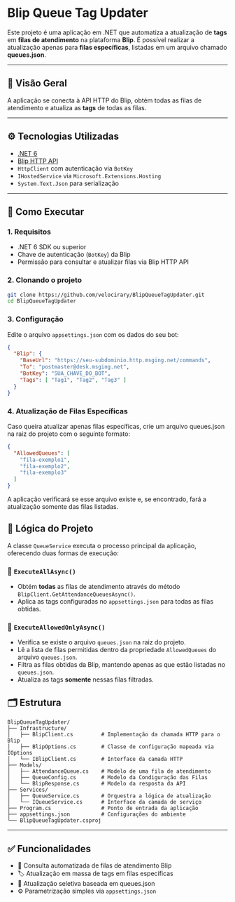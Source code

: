 # Blip Queue Tag Updater

Este projeto é uma aplicação em .NET que automatiza a atualização de **tags** em **filas de atendimento** na plataforma **Blip**.
É possível realizar a atualização apenas para **filas específicas**, listadas em um arquivo chamado **queues.json**.

---

## 📌 Visão Geral

A aplicação se conecta à API HTTP do Blip, obtém todas as filas de atendimento e atualiza as **tags** de todas as filas.

---

## ⚙️ Tecnologias Utilizadas

- [.NET 6](https://dotnet.microsoft.com/)
- [Blip HTTP API](https://docs.blip.ai)
- `HttpClient` com autenticação via `BotKey`
- `IHostedService` via `Microsoft.Extensions.Hosting`
- `System.Text.Json` para serialização

---

## 🚀 Como Executar

### 1. Requisitos

- .NET 6 SDK ou superior
- Chave de autenticação (`BotKey`) da Blip
- Permissão para consultar e atualizar filas via Blip HTTP API

### 2. Clonando o projeto

```bash
git clone https://github.com/velocirary/BlipQueueTagUpdater.git
cd BlipQueueTagUpdater
```

### 3. Configuração

Edite o arquivo `appsettings.json` com os dados do seu bot:

```json
{
  "Blip": {
    "BaseUrl": "https://seu-subdominio.http.msging.net/commands",
    "To": "postmaster@desk.msging.net",
    "BotKey": "SUA_CHAVE_DO_BOT",
    "Tags": [ "Tag1", "Tag2", "Tag3" ]
  }
}
```

### 4. Atualização de Filas Específicas

Caso queira atualizar apenas filas específicas, crie um arquivo queues.json na raiz do projeto com o seguinte formato:

```json
{
  "AllowedQueues": [
    "fila-exemplo1",
    "fila-exemplo2",
    "fila-exemplo3"
  ]
}
```
A aplicação verificará se esse arquivo existe e, se encontrado, fará a atualização somente das filas listadas.

## 🧠 Lógica do Projeto

A classe `QueueService` executa o processo principal da aplicação, oferecendo duas formas de execução:

### 🔁 `ExecuteAllAsync()`

- Obtém **todas** as filas de atendimento através do método `BlipClient.GetAttendanceQueuesAsync()`.
- Aplica as tags configuradas no `appsettings.json` para todas as filas obtidas.

### 🎯 `ExecuteAllowedOnlyAsync()`

- Verifica se existe o arquivo `queues.json` na raiz do projeto.
- Lê a lista de filas permitidas dentro da propriedade `AllowedQueues` do arquivo `queues.json`.
- Filtra as filas obtidas da Blip, mantendo apenas as que estão listadas no `queues.json`.
- Atualiza as tags **somente** nessas filas filtradas.

## 🗂 Estrutura

```
BlipQueueTagUpdater/
├── Infrastructure/
│   ├── BlipClient.cs         # Implementação da chamada HTTP para o Blip
│   ├── BlipOptions.cs        # Classe de configuração mapeada via IOptions
│   └── IBlipClient.cs        # Interface da camada HTTP
├── Models/
│   ├── AttendanceQueue.cs    # Modelo de uma fila de atendimento
│   ├── QueueConfig.cs        # Modelo da Condiguração das Filas
│   └── BlipResponse.cs       # Modelo da resposta da API
├── Services/
│   ├── QueueService.cs       # Orquestra a lógica de atualização
│   └── IQueueService.cs      # Interface da camada de serviço
├── Program.cs                # Ponto de entrada da aplicação
├── appsettings.json          # Configurações do ambiente
└── BlipQueueTagUpdater.csproj
```

---

## ✅ Funcionalidades

- 🔎 Consulta automatizada de filas de atendimento Blip
- 🏷️ Atualização em massa de tags em filas específicas
- 📂 Atualização seletiva baseada em queues.json
- ⚙️ Parametrização simples via `appsettings.json`
